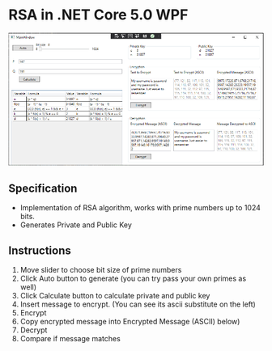 # RSA in .NET Core 5.0 WPF
![GUI](/RSA/Docs/screen1.PNG)


##  Specification
* Implementation of RSA algorithm, works with prime numbers up to 1024 bits.
* Generates Private and Public Key

## Instructions
1. Move slider to choose bit size of prime numbers
2. Click Auto button to generate (you can try pass your own primes as well)
3. Click Calculate button to calculate private and public key
4. Insert message to encrypt. (You can see its ascii substitute on the left)
5. Encrypt
6. Copy encrypted message into Encrypted Message (ASCII) below)
7. Decrypt
8. Compare if message matches
